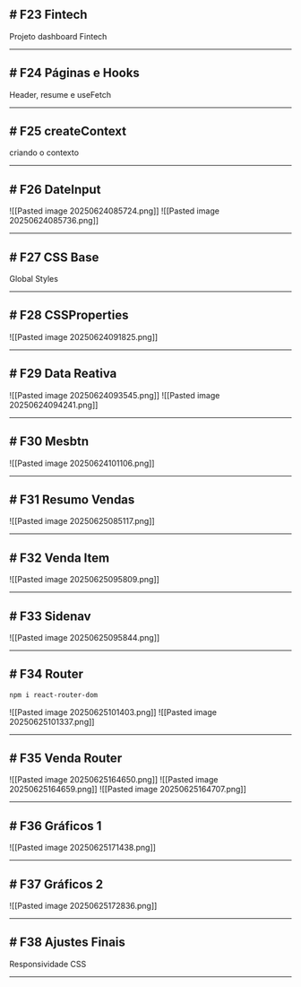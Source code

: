 ## # F23 Fintech

Projeto dashboard Fintech

---

## # F24 Páginas e Hooks

Header, resume e useFetch

---

## # F25 createContext

criando o contexto 

---

## # F26 DateInput

![[Pasted image 20250624085724.png]]
![[Pasted image 20250624085736.png]]

---

## # F27 CSS Base

Global Styles

---

## # F28 CSSProperties

![[Pasted image 20250624091825.png]]

---

## # F29 Data Reativa

![[Pasted image 20250624093545.png]]
![[Pasted image 20250624094241.png]]

---

## # F30 Mesbtn

![[Pasted image 20250624101106.png]]

---

## # F31 Resumo Vendas

![[Pasted image 20250625085117.png]]

---

## # F32 Venda Item

![[Pasted image 20250625095809.png]]

---

## # F33 Sidenav

![[Pasted image 20250625095844.png]]

---

## # F34 Router 

```bash
npm i react-router-dom
```

![[Pasted image 20250625101403.png]]
![[Pasted image 20250625101337.png]]

---

## # F35 Venda Router

![[Pasted image 20250625164650.png]]
![[Pasted image 20250625164659.png]]
![[Pasted image 20250625164707.png]]

---

## # F36 Gráficos 1

![[Pasted image 20250625171438.png]]

---

## # F37 Gráficos 2

![[Pasted image 20250625172836.png]]

---

## # F38 Ajustes Finais

Responsividade CSS

---

